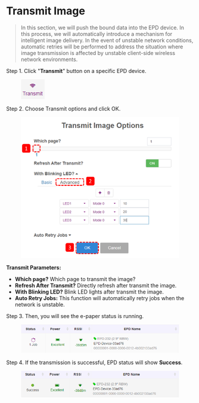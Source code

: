 # Transmit Image

> In this section, we will push the bound data into the EPD device. In this process, we will automatically introduce a mechanism for intelligent image delivery. In the event of unstable network conditions, automatic retries will be performed to address the situation where image transmission is affected by unstable client-side wireless network environments.

Step 1. Click "**Transmit**" button on a specific EPD device.

<figure><img src="../../../.gitbook/assets/image (152).png" alt=""><figcaption></figcaption></figure>

Step 2. Choose Transmit options and click OK.

<figure><img src="../../../.gitbook/assets/image (276).png" alt=""><figcaption></figcaption></figure>

**Transmit Parameters:**

* **Which page?** Which page to transmit the image?
* **Refresh After Transmit?** Directly refresh after transmit the image.
* **With Blinking LED?** Blink LED lights after transmit the image.
* **Auto Retry Jobs:** This function will automatically retry jobs when the network is unstable.

Step 3. Then, you will see the e-paper status is running.

<figure><img src="../../../.gitbook/assets/image (154).png" alt=""><figcaption></figcaption></figure>

Step 4. If the transmission is successful, EPD status will show **Success**.

<figure><img src="../../../.gitbook/assets/image (262).png" alt=""><figcaption></figcaption></figure>
